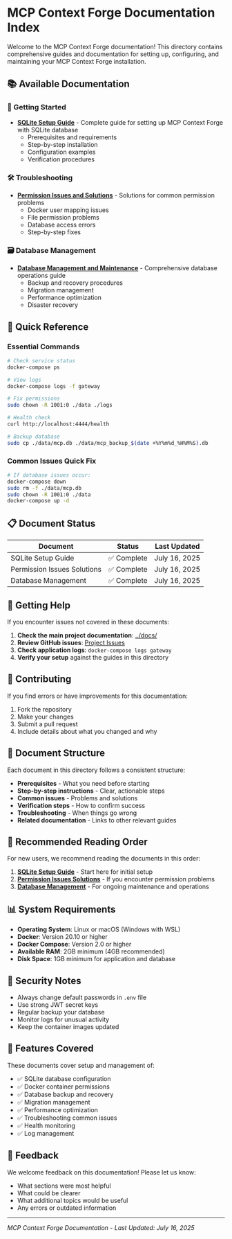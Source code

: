 # MCP Context Forge Documentation Index

Welcome to the MCP Context Forge documentation! This directory contains comprehensive guides and documentation for setting up, configuring, and maintaining your MCP Context Forge installation.

## 📚 Available Documentation

### 🚀 Getting Started
- **[SQLite Setup Guide](./sqlite-setup-guide.md)** - Complete guide for setting up MCP Context Forge with SQLite database
  - Prerequisites and requirements
  - Step-by-step installation
  - Configuration examples
  - Verification procedures

### 🛠️ Troubleshooting
- **[Permission Issues and Solutions](./permission-issues-solutions.md)** - Solutions for common permission problems
  - Docker user mapping issues
  - File permission problems
  - Database access errors
  - Step-by-step fixes

### 🗃️ Database Management
- **[Database Management and Maintenance](./database-management.md)** - Comprehensive database operations guide
  - Backup and recovery procedures
  - Migration management
  - Performance optimization
  - Disaster recovery

## 🔧 Quick Reference

### Essential Commands
```bash
# Check service status
docker-compose ps

# View logs
docker-compose logs -f gateway

# Fix permissions
sudo chown -R 1001:0 ./data ./logs

# Health check
curl http://localhost:4444/health

# Backup database
sudo cp ./data/mcp.db ./data/mcp_backup_$(date +%Y%m%d_%H%M%S).db
```

### Common Issues Quick Fix
```bash
# If database issues occur:
docker-compose down
sudo rm -f ./data/mcp.db
sudo chown -R 1001:0 ./data
docker-compose up -d
```

## 📋 Document Status

| Document | Status | Last Updated |
|----------|--------|--------------|
| SQLite Setup Guide | ✅ Complete | July 16, 2025 |
| Permission Issues Solutions | ✅ Complete | July 16, 2025 |
| Database Management | ✅ Complete | July 16, 2025 |

## 🔄 Getting Help

If you encounter issues not covered in these documents:

1. **Check the main project documentation**: [../docs/](../docs/)
2. **Review GitHub issues**: [Project Issues](https://github.com/SPRIME01/MCPContextForge/issues)
3. **Check application logs**: `docker-compose logs gateway`
4. **Verify your setup** against the guides in this directory

## 🤝 Contributing

If you find errors or have improvements for this documentation:

1. Fork the repository
2. Make your changes
3. Submit a pull request
4. Include details about what you changed and why

## 📄 Document Structure

Each document in this directory follows a consistent structure:

- **Prerequisites** - What you need before starting
- **Step-by-step instructions** - Clear, actionable steps
- **Common issues** - Problems and solutions
- **Verification steps** - How to confirm success
- **Troubleshooting** - When things go wrong
- **Related documentation** - Links to other relevant guides

## 🎯 Recommended Reading Order

For new users, we recommend reading the documents in this order:

1. **[SQLite Setup Guide](./sqlite-setup-guide.md)** - Start here for initial setup
2. **[Permission Issues Solutions](./permission-issues-solutions.md)** - If you encounter permission problems
3. **[Database Management](./database-management.md)** - For ongoing maintenance and operations

## 📊 System Requirements

- **Operating System**: Linux or macOS (Windows with WSL)
- **Docker**: Version 20.10 or higher
- **Docker Compose**: Version 2.0 or higher
- **Available RAM**: 2GB minimum (4GB recommended)
- **Disk Space**: 1GB minimum for application and database

## 🔐 Security Notes

- Always change default passwords in `.env` file
- Use strong JWT secret keys
- Regular backup your database
- Monitor logs for unusual activity
- Keep the container images updated

## 🌟 Features Covered

These documents cover setup and management of:

- ✅ SQLite database configuration
- ✅ Docker container permissions
- ✅ Database backup and recovery
- ✅ Migration management
- ✅ Performance optimization
- ✅ Troubleshooting common issues
- ✅ Health monitoring
- ✅ Log management

## 📝 Feedback

We welcome feedback on this documentation! Please let us know:

- What sections were most helpful
- What could be clearer
- What additional topics would be useful
- Any errors or outdated information

---

*MCP Context Forge Documentation - Last Updated: July 16, 2025*
